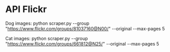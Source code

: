 # API Flickr

Dog images:
python scraper.py --group "https://www.flickr.com/groups/81037160@N00/" --original --max-pages 5

Cat images:
python scraper.py --group "https://www.flickr.com/groups/661812@N25/" --original --max-pages 5
